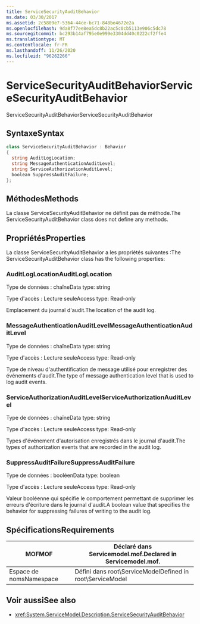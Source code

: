 ```yaml
---
title: ServiceSecurityAuditBehavior
ms.date: 03/30/2017
ms.assetid: 2c5809e7-5364-44ce-bc71-848be4672e2a
ms.openlocfilehash: 9da8f77ee8ea5dc8b22ac5c0cb5113e906c5dc78
ms.sourcegitcommit: bc293b14af795e0e999e3304dd40c0222cf2ffe4
ms.translationtype: MT
ms.contentlocale: fr-FR
ms.lasthandoff: 11/26/2020
ms.locfileid: "96262266"
---
```

# <a name="servicesecurityauditbehavior"></a><span data-ttu-id="0d37a-102">ServiceSecurityAuditBehavior</span><span class="sxs-lookup"><span data-stu-id="0d37a-102">ServiceSecurityAuditBehavior</span></span>

<span data-ttu-id="0d37a-103">ServiceSecurityAuditBehavior</span><span class="sxs-lookup"><span data-stu-id="0d37a-103">ServiceSecurityAuditBehavior</span></span>  
  
## <a name="syntax"></a><span data-ttu-id="0d37a-104">Syntaxe</span><span class="sxs-lookup"><span data-stu-id="0d37a-104">Syntax</span></span>  
  
```csharp  
class ServiceSecurityAuditBehavior : Behavior  
{  
  string AuditLogLocation;  
  string MessageAuthenticationAuditLevel;  
  string ServiceAuthorizationAuditLevel;  
  boolean SuppressAuditFailure;  
};  
```  
  
## <a name="methods"></a><span data-ttu-id="0d37a-105">Méthodes</span><span class="sxs-lookup"><span data-stu-id="0d37a-105">Methods</span></span>  

 <span data-ttu-id="0d37a-106">La classe ServiceSecurityAuditBehavior ne définit pas de méthode.</span><span class="sxs-lookup"><span data-stu-id="0d37a-106">The ServiceSecurityAuditBehavior class does not define any methods.</span></span>  
  
## <a name="properties"></a><span data-ttu-id="0d37a-107">Propriétés</span><span class="sxs-lookup"><span data-stu-id="0d37a-107">Properties</span></span>  

 <span data-ttu-id="0d37a-108">La classe ServiceSecurityAuditBehavior a les propriétés suivantes :</span><span class="sxs-lookup"><span data-stu-id="0d37a-108">The ServiceSecurityAuditBehavior class has the following properties:</span></span>  
  
### <a name="auditloglocation"></a><span data-ttu-id="0d37a-109">AuditLogLocation</span><span class="sxs-lookup"><span data-stu-id="0d37a-109">AuditLogLocation</span></span>  

 <span data-ttu-id="0d37a-110">Type de données : chaîne</span><span class="sxs-lookup"><span data-stu-id="0d37a-110">Data type: string</span></span>  
  
 <span data-ttu-id="0d37a-111">Type d'accès : Lecture seule</span><span class="sxs-lookup"><span data-stu-id="0d37a-111">Access type: Read-only</span></span>  
  
 <span data-ttu-id="0d37a-112">Emplacement du journal d'audit.</span><span class="sxs-lookup"><span data-stu-id="0d37a-112">The location of the audit log.</span></span>  
  
### <a name="messageauthenticationauditlevel"></a><span data-ttu-id="0d37a-113">MessageAuthenticationAuditLevel</span><span class="sxs-lookup"><span data-stu-id="0d37a-113">MessageAuthenticationAuditLevel</span></span>  

 <span data-ttu-id="0d37a-114">Type de données : chaîne</span><span class="sxs-lookup"><span data-stu-id="0d37a-114">Data type: string</span></span>  
  
 <span data-ttu-id="0d37a-115">Type d'accès : Lecture seule</span><span class="sxs-lookup"><span data-stu-id="0d37a-115">Access type: Read-only</span></span>  
  
 <span data-ttu-id="0d37a-116">Type de niveau d'authentification de message utilisé pour enregistrer des événements d'audit.</span><span class="sxs-lookup"><span data-stu-id="0d37a-116">The type of message authentication level that is used to log audit events.</span></span>  
  
### <a name="serviceauthorizationauditlevel"></a><span data-ttu-id="0d37a-117">ServiceAuthorizationAuditLevel</span><span class="sxs-lookup"><span data-stu-id="0d37a-117">ServiceAuthorizationAuditLevel</span></span>  

 <span data-ttu-id="0d37a-118">Type de données : chaîne</span><span class="sxs-lookup"><span data-stu-id="0d37a-118">Data type: string</span></span>  
  
 <span data-ttu-id="0d37a-119">Type d'accès : Lecture seule</span><span class="sxs-lookup"><span data-stu-id="0d37a-119">Access type: Read-only</span></span>  
  
 <span data-ttu-id="0d37a-120">Types d'événement d'autorisation enregistrés dans le journal d'audit.</span><span class="sxs-lookup"><span data-stu-id="0d37a-120">The types of authorization events that are recorded in the audit log.</span></span>  
  
### <a name="suppressauditfailure"></a><span data-ttu-id="0d37a-121">SuppressAuditFailure</span><span class="sxs-lookup"><span data-stu-id="0d37a-121">SuppressAuditFailure</span></span>  

 <span data-ttu-id="0d37a-122">Type de données : booléen</span><span class="sxs-lookup"><span data-stu-id="0d37a-122">Data type: boolean</span></span>  
  
 <span data-ttu-id="0d37a-123">Type d'accès : Lecture seule</span><span class="sxs-lookup"><span data-stu-id="0d37a-123">Access type: Read-only</span></span>  
  
 <span data-ttu-id="0d37a-124">Valeur booléenne qui spécifie le comportement permettant de supprimer les erreurs d'écriture dans le journal d'audit.</span><span class="sxs-lookup"><span data-stu-id="0d37a-124">A boolean value that specifies the behavior for suppressing failures of writing to the audit log.</span></span>  
  
## <a name="requirements"></a><span data-ttu-id="0d37a-125">Spécifications</span><span class="sxs-lookup"><span data-stu-id="0d37a-125">Requirements</span></span>  
  
|<span data-ttu-id="0d37a-126">MOF</span><span class="sxs-lookup"><span data-stu-id="0d37a-126">MOF</span></span>|<span data-ttu-id="0d37a-127">Déclaré dans Servicemodel.mof.</span><span class="sxs-lookup"><span data-stu-id="0d37a-127">Declared in Servicemodel.mof.</span></span>|  
|---------|-----------------------------------|  
|<span data-ttu-id="0d37a-128">Espace de noms</span><span class="sxs-lookup"><span data-stu-id="0d37a-128">Namespace</span></span>|<span data-ttu-id="0d37a-129">Défini dans root\ServiceModel</span><span class="sxs-lookup"><span data-stu-id="0d37a-129">Defined in root\ServiceModel</span></span>|  
  
## <a name="see-also"></a><span data-ttu-id="0d37a-130">Voir aussi</span><span class="sxs-lookup"><span data-stu-id="0d37a-130">See also</span></span>

- <xref:System.ServiceModel.Description.ServiceSecurityAuditBehavior>
